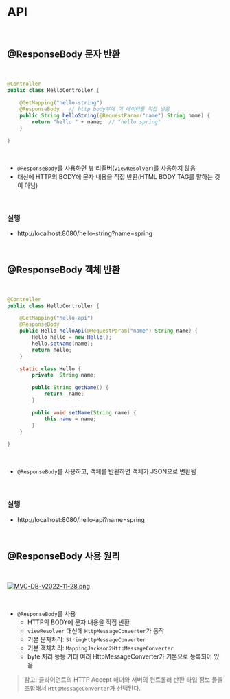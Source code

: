 # API

</br>

## @ResponseBody 문자 반환

</br>

``` java
@Controller
public class HelloController {
    
    @GetMapping("hello-string")
    @ResponseBody   // http body부에 이 데이터를 직접 넣음
    public String helloString(@RequestParam("name") String name) {
        return "hello " + name;  // "hello spring"
    }

}
```

</br>

- `@ResponseBody`를 사용하면 뷰 리졸버(`viewResolver`)를 사용하지 않음
- 대신에 HTTP의 BODY에 문자 내용을 직접 반환(HTML BODY TAG를 말하는 것이 아님)

</br>

### 실행

- http://localhost:8080/hello-string?name=spring

</br>

## @ResponseBody 객체 반환

</br>

``` java
@Controller
public class HelloController {

    @GetMapping("hello-api")
    @ResponseBody
    public Hello helloApi(@RequestParam("name") String name) {
        Hello hello = new Hello();
        hello.setName(name);
        return hello;
    }

    static class Hello {
        private  String name;

        public String getName() {
            return  name;
        }

        public void setName(String name) {
            this.name = name;
        }
    }

}
```

</br>

- `@ResponseBody`를 사용하고, 객체를 반환하면 객체가 JSON으로 변환됨

</br>

### 실행

- http://localhost:8080/hello-api?name=spring

</br>

## @ResponseBody 사용 원리

</br>

[![MVC-DB-v2022-11-28.png](https://i.postimg.cc/QCn6zD65/MVC-DB-v2022-11-28.png)](https://postimg.cc/30mCysQJ)

</br>

- `@ResponseBody`를 사용
    - HTTP의 BODY에 문자 내용을 직접 반환
    - `viewResolver` 대신에 `HttpMessageConverter`가 동작
    - 기본 문자처리: `StringHttpMessageConverter`
    - 기본 객체처리: `MappingJackson2HttpMessageConverter`
    - byte 처리 등등 기타 여러 HttpMessageConverter가 기본으로 등록되어 있음

> 참고: 클라이언트의 HTTP Accept 해더와 서버의 컨트롤러 반환 타입 정보 둘을 조합해서 `HttpMessageConverter`가 선택된다.